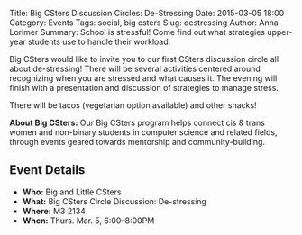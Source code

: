 Title: Big CSters Discussion Circles: De-Stressing
Date: 2015-03-05 18:00
Category: Events
Tags: social, big csters
Slug: destressing
Author: Anna Lorimer
Summary: School is stressful! Come find out what strategies upper-year students use to handle their workload.

Big CSters would like to invite you to our first CSters discussion circle all
about de-stressing! There will be several activities centered around
recognizing when you are stressed and what causes it. The evening will finish
with a presentation and discussion of strategies to manage stress.

There will be tacos (vegetarian option available) and other snacks!


**About Big CSters:** Our Big CSters program helps connect cis &amp; trans
women and non-binary students in computer science and related fields, through
events geared towards mentorship and community-building.

## Event Details ##

+ **Who:** Big and Little CSters
+ **What:** Big CSters Circle Discussion: De-stressing
+ **Where:** M3 2134
+ **When:** Thurs. Mar. 5, 6:00&ndash;8:00PM
